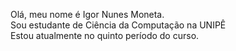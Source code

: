 Olá, meu nome é Igor Nunes Moneta.                                                                                                                                                             
Sou estudante de Ciência da Computação na UNIPÊ                                                                                                                  
Estou atualmente no quinto período do curso.                                                                                                                                                                  




